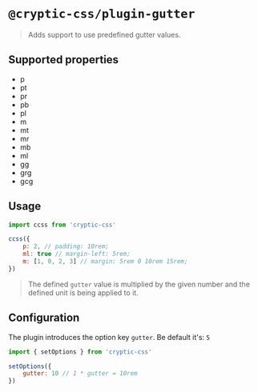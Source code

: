 # `@cryptic-css/plugin-gutter`

> Adds support to use predefined gutter values.

## Supported properties

- p
- pt
- pr
- pb
- pl
- m
- mt
- mr
- mb
- ml
- gg
- grg
- gcg

## Usage

```js
import ccss from 'cryptic-css'

ccss({
    p: 2, // padding: 10rem;
    ml: true // margin-left: 5rem;
    m: [1, 0, 2, 3] // margin: 5rem 0 10rem 15rem;
})
```

> The defined `gutter` value is multiplied by the given number and the
> defined unit is being applied to it.

## Configuration

The plugin introduces the option key `gutter`. Be default it's: `5`

```js
import { setOptions } from 'cryptic-css'

setOptions({
    gutter: 10 // 1 * gutter = 10rem
})
```